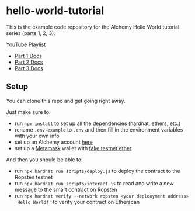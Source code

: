 # hello-world-tutorial

This is the example code repository for the Alchemy Hello World tutorial series (parts 1, 2, 3).

[YouTube Playlist](https://www.youtube.com/watch?v=g73EGNKatDw&list=PLMj8NvODurfGgDJG-qQWyKtqTxJyRGI0i)

- [Part 1 Docs](https://docs.alchemy.com/alchemy/tutorials/hello-world-smart-contract)
- [Part 2 Docs](https://docs.alchemy.com/alchemy/tutorials/hello-world-smart-contract/interacting-with-a-smart-contract)
- [Part 3 Docs](https://docs.alchemy.com/alchemy/tutorials/hello-world-smart-contract/submitting-your-smart-contract-to-etherscan)

## Setup

You can clone this repo and get going right away.

Just make sure to:
- run `npm install` to set up all the dependencies (hardhat, ethers, etc.)
- rename `.env-example` to `.env` and then fill in the environment variables with your own info
- set up an Alchemy account [here](https://alchemy.com/?a=641a319005)
- set up a [Metamask](https://metamask.io/download.html) wallet with [fake testnet ether](https://goerlifaucet.com/)

And then you should be able to:
- run `npx hardhat run scripts/deploy.js` to deploy the contract to the Ropsten testnet
- run `npx hardhat run scripts/interact.js` to read and write a new message to the smart contract on Ropsten
- run `npx hardhat verify --network ropsten <your deplooyment address> 'Hello World!'` to verify your contract on Etherscan
